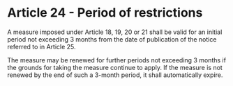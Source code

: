# Article 24 - Period of restrictions


A measure imposed under Article 18, 19, 20 or 21 shall be valid for an initial period not exceeding 3 months from the date of publication of the notice referred to in Article 25.

The measure may be renewed for further periods not exceeding 3 months if the grounds for taking the measure continue to apply. If the measure is not renewed by the end of such a 3-month period, it shall automatically expire.
